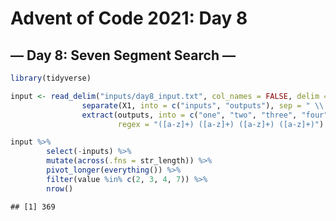 Advent of Code 2021: Day 8
================

## **— Day 8: Seven Segment Search —**

``` r
library(tidyverse)

input <- read_delim("inputs/day8_input.txt", col_names = FALSE, delim = "\n") %>% 
                separate(X1, into = c("inputs", "outputs"), sep = " \\| ") %>% 
                extract(outputs, into = c("one", "two", "three", "four"), 
                        regex = "([a-z]+) ([a-z]+) ([a-z]+) ([a-z]+)")

input %>% 
        select(-inputs) %>% 
        mutate(across(.fns = str_length)) %>% 
        pivot_longer(everything()) %>% 
        filter(value %in% c(2, 3, 4, 7)) %>% 
        nrow()
```

    ## [1] 369
